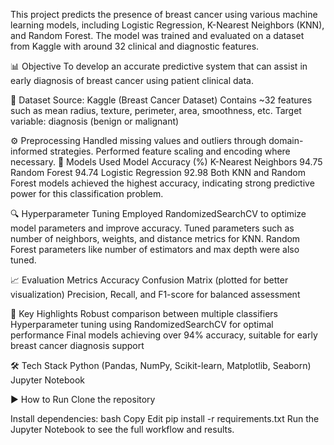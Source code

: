 This project predicts the presence of breast cancer using various machine learning models, including Logistic Regression, K-Nearest Neighbors (KNN), and Random Forest.
The model was trained and evaluated on a dataset from Kaggle with around 32 clinical and diagnostic features.

📊 Objective
To develop an accurate predictive system that can assist in early diagnosis of breast cancer using patient clinical data.

📁 Dataset
Source: Kaggle (Breast Cancer Dataset)
Contains ~32 features such as mean radius, texture, perimeter, area, smoothness, etc.
Target variable: diagnosis (benign or malignant)

⚙️ Preprocessing
Handled missing values and outliers through domain-informed strategies.
Performed feature scaling and encoding where necessary.
🧠 Models Used
Model	Accuracy (%)
K-Nearest Neighbors	94.75
Random Forest	94.74
Logistic Regression	92.98
Both KNN and Random Forest models achieved the highest accuracy, indicating strong predictive power for this classification problem.

🔍 Hyperparameter Tuning
Employed RandomizedSearchCV to optimize model parameters and improve accuracy.
Tuned parameters such as number of neighbors, weights, and distance metrics for KNN.
Random Forest parameters like number of estimators and max depth were also tuned.

📈 Evaluation Metrics
Accuracy
Confusion Matrix (plotted for better visualization)
Precision, Recall, and F1-score for balanced assessment

📌 Key Highlights
Robust comparison between multiple classifiers
Hyperparameter tuning using RandomizedSearchCV for optimal performance
Final models achieving over 94% accuracy, suitable for early breast cancer diagnosis support

🛠️ Tech Stack
Python (Pandas, NumPy, Scikit-learn, Matplotlib, Seaborn)
Jupyter Notebook

▶️ How to Run
Clone the repository

Install dependencies:
bash
Copy
Edit
pip install -r requirements.txt
Run the Jupyter Notebook to see the full workflow and results.
